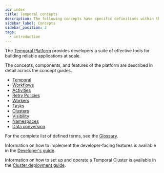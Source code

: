 ```yaml
---
id: index
title: Temporal concepts
description: The following concepts have specific definitions within the context of the Temporal Platform.
sidebar_label: Concepts
sidebar_position: 2
tags:
  - introduction
---
```


The [Temporal Platform](/temporal) provides developers a suite of effective tools for building reliable applications at scale.

The concepts, components, and features of the platform are described in detail across the concept guides.

- [Temporal](/temporal)
- [Workflows](/workflows)
- [Activities](/activities)
- [Retry Policies](/retry-policies)
- [Workers](/workers)
- [Tasks](/tasks)
- [Clusters](/clusters)
- [Visibility](/visibility)
- [Namespaces](/namespaces)
- [Data conversion](/dataconversion)

For the complete list of defined terms, see the [Glossary](/glossary).

Information on how to implement the developer-facing features is available in the [Developer's guide](/dev-guide).

Information on how to set up and operate a Temporal Cluster is available in the [Cluster deployment guide](/cluster-deployment-guide).
